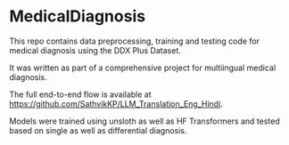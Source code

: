 # MedicalDiagnosis
This repo contains data preprocessing, training and testing code for medical diagnosis using the DDX Plus Dataset.

It was written as part of a comprehensive project for multiingual medical diagnosis.

The full end-to-end flow is available at https://github.com/SathvikKP/LLM_Translation_Eng_Hindi. 

Models were trained using unsloth as well as HF Transformers and tested based on single as well as differential diagnosis.
